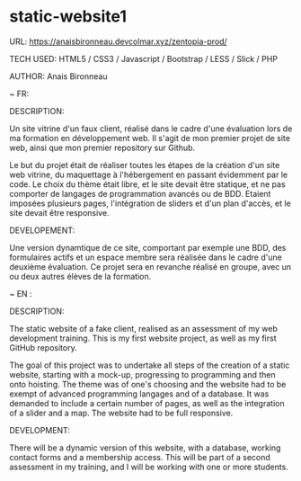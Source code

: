 # static-website1

URL: https://anaisbironneau.devcolmar.xyz/zentopia-prod/

TECH USED: HTML5 / CSS3 / Javascript / Bootstrap / LESS / Slick / PHP

AUTHOR: Anais Bironneau



~
FR: 

DESCRIPTION:

Un site vitrine d'un faux client, réalisé dans le cadre d'une évaluation lors de ma formation en développement web. Il s'agit de mon premier projet de site web, ainsi que mon premier repository sur Github. 

Le but du projet était de réaliser toutes les étapes de la création d'un site web vitrine, du maquettage à l'hébergement en passant évidemment par le code. Le choix du thème était libre, et le site devait être statique, et ne pas comporter de langages de programmation avancés ou de BDD. Etaient imposées plusieurs pages, l'intégration de sliders et d'un plan d'accès, et le site devait être responsive.


DEVELOPEMENT:

Une version dynamtique de ce site, comportant par exemple une BDD, des formulaires actifs et un espace membre sera réalisée dans le cadre d'une deuxième évaluation. Ce projet sera en revanche réalisé en groupe, avec un ou deux autres élèves de la formation.


~
EN : 

DESCRIPTION:

The static website of a fake client, realised as an assessment of my web development training. This is my first website project, as well as my first GitHub repository.

The goal of this project was to undertake all steps of the creation of a static website, starting with a mock-up, progressing to programming and then onto hoisting. The theme was of one's choosing and the website had to be exempt of advanced programming langages and of a database. It was demanded to include a certain number of pages, as well as the integration of a slider and a map. The website had to be full responsive.


DEVELOPMENT:

There will be a dynamic version of this website, with a database, working contact forms and a membership access. This will be part of a second assessment in my training, and I will be working with one or more students.


